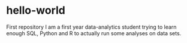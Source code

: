 # hello-world
First repository
I am a first year data-analytics student trying to learn enough SQL, Python and R to actually run some analyses on data sets.
